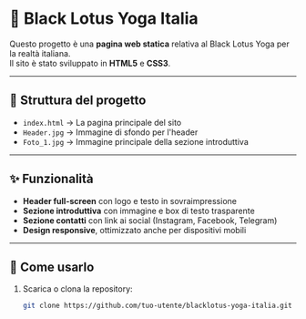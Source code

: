 # 🌸 Black Lotus Yoga Italia

Questo progetto è una **pagina web statica** relativa al Black Lotus Yoga per la realtà italiana.  
Il sito è stato sviluppato in **HTML5** e **CSS3**.

---

## 📂 Struttura del progetto

- `index.html` → La pagina principale del sito  
- `Header.jpg` → Immagine di sfondo per l'header  
- `Foto_1.jpg` → Immagine principale della sezione introduttiva  


---

## ✨ Funzionalità

- **Header full-screen** con logo e testo in sovraimpressione  
- **Sezione introduttiva** con immagine e box di testo trasparente  
- **Sezione contatti** con link ai social (Instagram, Facebook, Telegram)  
- **Design responsive**, ottimizzato anche per dispositivi mobili  

---

## 🚀 Come usarlo

1. Scarica o clona la repository:
   ```bash
   git clone https://github.com/tuo-utente/blacklotus-yoga-italia.git
